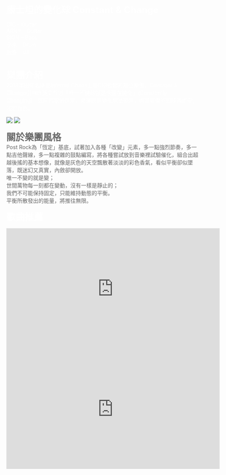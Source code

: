 <body background="https://i.imgur.com/Dp2ZvXr.jpg">

<b><font color="white" size="5">康士坦的變化球 Constant & Change</font></b><p>

<font color="white">CIG – Guitar</font><br>
<font color="white">ARNY – Guitar</font><br>
<font color="white">SION – Bass</font><br>
<font color="white">小米 - Drum</font><br>
<font color="white">啟泰 - VJ</font><br>
<br>

<b><font color="white" size="5">樂團介紹</font></b><br>
<font color="white">2013年由知名樂團Infernal Chaos主唱CIG發起的獨立樂團，Constant & Change引申自英文哲思「唯一不變的就是永遠在變化」(Constantly Changing)，如同佛家的無常，命運總是變化無法預測，與其哀傷不如隨遇而安，淡定而為。</font>
<p>

<img src="https://i.imgur.com/cmP2cCV.jpg">
<img src="https://i.imgur.com/wr2kvaJ.jpg">
<p>

<b><font color="696969" size="5">關於樂團風格</font></b>
<br>
<font color="696969">Post Rock為「恆定」基底，試著加入各種「改變」元素，多一點強烈節奏，多一點吉他聲線，多一點複雜的鼓點編寫，將各種嘗試放到音樂裡試驗催化，組合出超越後搖的基本想像，就像是灰色的天空飄散著淡淡的彩色香氣，看似平衡卻似墜落，既迷幻又真實，內斂卻開放。</font><br>
<font color="696969">唯一不變的就是變；</font><br>
<font color="696969">世間萬物每一刻都在變動，沒有一樣是靜止的；</font><br>
<font color="696969">我們不可能保持固定，只能維持動態的平衡。</font><br>
<font color="696969">平衡所散發出的能量，將推往無限。</font><br>
<p>

<b><font color="white" size="5">歌曲推薦</font></b>
<iframe allowfullscreen="" frameborder="0" height="315" src="https://www.youtube.com/embed/NhJCYJs0XIA" width="560"></iframe><br>
<iframe allowfullscreen="" frameborder="0" height="315" src="https://www.youtube.com/embed/UKmUMx2-ToQ" width="560"></iframe>
